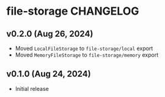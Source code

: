# file-storage CHANGELOG

## v0.2.0 (Aug 26, 2024)

- Moved `LocalFileStorage` to `file-storage/local` export
- Moved `MemoryFileStorage` to `file-storage/memory` export

## v0.1.0 (Aug 24, 2024)

- Initial release
